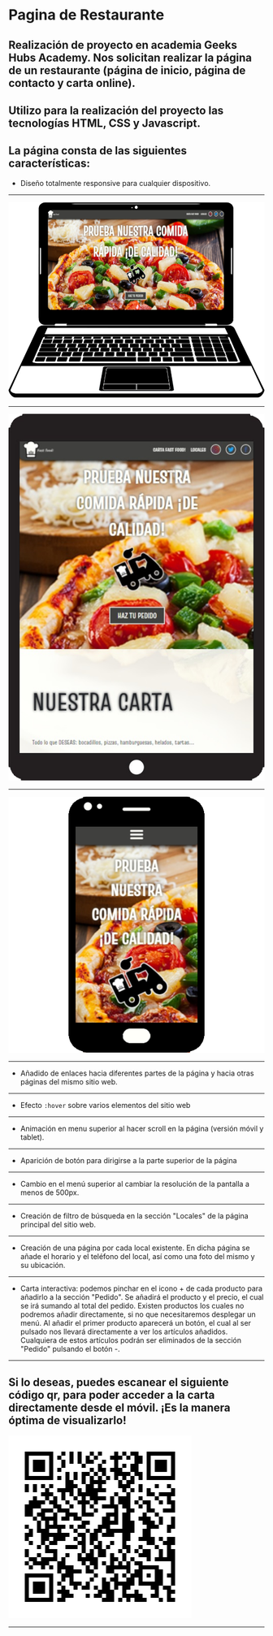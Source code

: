 # Pagina de Restaurante

## Realización de proyecto en academia Geeks Hubs Academy. Nos solicitan realizar la página de un restaurante (página de inicio, página de contacto y carta online).

## Utilizo para la realización del proyecto las tecnologías HTML, CSS y Javascript.

## La página consta de las siguientes características:

* Diseño totalmente responsive para cualquier dispositivo.
***
![Versión Laptop](screenshots/laptop-version.png)
***
![Versión Tablet](screenshots/tablet-version.png)
***
![Versión Smartphone](screenshots/smartphone-version.png)
***
* Añadido de enlaces hacia diferentes partes de la página y hacia otras páginas del mismo sitio web.
***
* Efecto `:hover` sobre varios elementos del sitio web
***
* Animación en menu superior al hacer scroll en la página (versión móvil y tablet).
***
* Aparición de botón para dirigirse a la parte superior de la página
***
* Cambio en el menú superior al cambiar la resolución de la pantalla a menos de 500px.
***
* Creación de filtro de búsqueda en la sección "Locales" de la página principal del sitio web.
***
* Creación de una página por cada local existente. En dicha página se añade el horario y el teléfono del local, así como una foto del mismo y su ubicación.
***
* Carta interactiva: podemos pinchar en el icono + de cada producto para añadirlo a la sección "Pedido". Se añadirá el producto y el precio, el cual se irá sumando al total del pedido. Existen productos los cuales no podremos añadir directamente, si no que necesitaremos desplegar un menú. Al añadir el primer producto aparecerá un botón, el cual al ser pulsado nos llevará directamente a ver los artículos añadidos. Cualquiera de estos artículos podrán ser eliminados de la sección "Pedido" pulsando el botón -.
***
## Si lo deseas, puedes escanear el siguiente código qr, para poder acceder a la carta directamente desde el móvil. ¡Es la manera óptima de visualizarlo!

![Código QR](screenshots/qr-carta.png)
***
